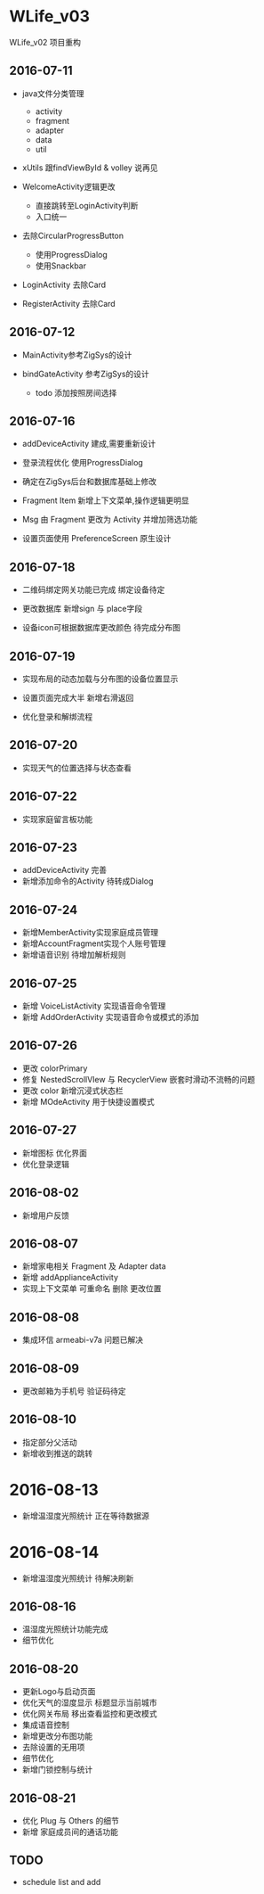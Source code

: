# WLife_v03
WLife_v02 项目重构

## 2016-07-11

- java文件分类管理
    - activity
    - fragment
    - adapter
    - data
    - util

- xUtils 跟findViewById & volley 说再见

- WelcomeActivity逻辑更改
    - 直接跳转至LoginActivity判断
    - 入口统一

- 去除CircularProgressButton
    - 使用ProgressDialog
    - 使用Snackbar

- LoginActivity 去除Card

- RegisterActivity 去除Card

## 2016-07-12

- MainActivity参考ZigSys的设计

- bindGateActivity 参考ZigSys的设计
    - todo 添加按照房间选择

## 2016-07-16

- addDeviceActivity 建成,需要重新设计

- 登录流程优化 使用ProgressDialog

- 确定在ZigSys后台和数据库基础上修改

- Fragment Item 新增上下文菜单,操作逻辑更明显

- Msg 由 Fragment 更改为 Activity 并增加筛选功能

- 设置页面使用 PreferenceScreen 原生设计

## 2016-07-18

- 二维码绑定网关功能已完成 绑定设备待定

- 更改数据库 新增sign 与 place字段

- 设备icon可根据数据库更改颜色 待完成分布图

## 2016-07-19

- 实现布局的动态加载与分布图的设备位置显示

- 设置页面完成大半 新增右滑返回

- 优化登录和解绑流程

## 2016-07-20

- 实现天气的位置选择与状态查看

## 2016-07-22

- 实现家庭留言板功能

## 2016-07-23

- addDeviceActivity 完善
- 新增添加命令的Activity 待转成Dialog

## 2016-07-24

- 新增MemberActivity实现家庭成员管理
- 新增AccountFragment实现个人账号管理
- 新增语音识别 待增加解析规则

## 2016-07-25

- 新增 VoiceListActivity 实现语音命令管理
- 新增 AddOrderActivity 实现语音命令或模式的添加

## 2016-07-26

- 更改 colorPrimary
- 修复 NestedScrollVIew 与 RecyclerView 嵌套时滑动不流畅的问题
- 更改 color 新增沉浸式状态栏
- 新增 MOdeActivity 用于快捷设置模式


## 2016-07-27

- 新增图标 优化界面
- 优化登录逻辑

## 2016-08-02

- 新增用户反馈

## 2016-08-07

- 新增家电相关 Fragment 及 Adapter data
- 新增 addApplianceActivity
- 实现上下文菜单 可重命名 删除 更改位置

## 2016-08-08

- 集成环信 armeabi-v7a 问题已解决

## 2016-08-09

- 更改邮箱为手机号 验证码待定

## 2016-08-10

- 指定部分父活动
- 新增收到推送的跳转

# 2016-08-13

- 新增温湿度光照统计 正在等待数据源

# 2016-08-14

- 新增温湿度光照统计 待解决刷新

## 2016-08-16

- 温湿度光照统计功能完成
- 细节优化

## 2016-08-20

- 更新Logo与启动页面
- 优化天气的湿度显示 标题显示当前城市
- 优化网关布局 移出查看监控和更改模式
- 集成语音控制
- 新增更改分布图功能
- 去除设置的无用项
- 细节优化
- 新增门锁控制与统计

## 2016-08-21

- 优化 Plug 与 Others 的细节
- 新增 家庭成员间的通话功能

## TODO

- schedule list and add
